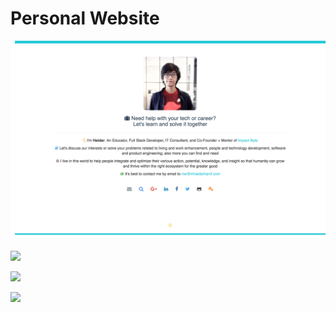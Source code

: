 # Personal Website

![](images/personal-website.png)

![](images/personal-website-home.png)

![](images/personal-website-about.png)

![](images/personal-website-blog.png)

